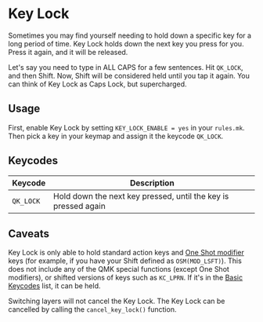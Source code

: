 # Key Lock

Sometimes you may find yourself needing to hold down a specific key for a long period of time. Key Lock holds down the next key you press for you. Press it again, and it will be released.

Let's say you need to type in ALL CAPS for a few sentences. Hit `QK_LOCK`, and then Shift. Now, Shift will be considered held until you tap it again. You can think of Key Lock as Caps Lock, but supercharged.

## Usage

First, enable Key Lock by setting `KEY_LOCK_ENABLE = yes` in your `rules.mk`. Then pick a key in your keymap and assign it the keycode `QK_LOCK`.

## Keycodes

|Keycode  |Description                                                   |
|---------|--------------------------------------------------------------|
|`QK_LOCK`|Hold down the next key pressed, until the key is pressed again|

## Caveats

Key Lock is only able to hold standard action keys and [One Shot modifier](one_shot_keys.md) keys (for example, if you have your Shift defined as `OSM(MOD_LSFT)`).
This does not include any of the QMK special functions (except One Shot modifiers), or shifted versions of keys such as `KC_LPRN`. If it's in the [Basic Keycodes](keycodes_basic.md) list, it can be held.

Switching layers will not cancel the Key Lock. The Key Lock can be cancelled by calling the `cancel_key_lock()` function.

